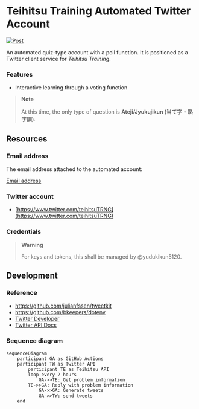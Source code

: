 # Teihitsu Training Automated Twitter Account
[![Post](https://github.com/yudukikun5120/teihitsu-training-twitter/actions/workflows/post.yml/badge.svg)](https://github.com/yudukikun5120/teihitsu-training-twitter/actions/workflows/post.yml)

An automated quiz-type account with a poll function. It is positioned as a Twitter client service for _Teihitsu Training_.

### Features

- Interactive learning through a voting function

> **Note**
> 
> At this time, the only type of question is **Ateji/Jyukujikun (当て字・熟字訓)**.

## Resources

### Email address

The email address attached to the automated account:

[Email address](<mailto:yudukikun5120+TeihitsuTRNG@gmail.com>)

### Twitter account

- [https://www.twitter.com/teihitsuTRNG](https://www.twitter.com/teihitsuTRNG)

### Credentials 

> **Warning**
> 
> For keys and tokens, this shall be managed by @yudukikun5120.

## Development

### Reference

- https://github.com/julianfssen/tweetkit
- https://github.com/bkeepers/dotenv
- [Twitter Developer](https://developer.twitter.com/en/portal/projects/1498377454074826754/apps/23522909/settings)
- [Twitter API Docs](https://developer.twitter.com/en/docs/twitter-api)

### Sequence diagram

```mermaid
sequenceDiagram
    participant GA as GitHub Actions
    participant TW as Twitter API
		participant TE as Teihitsu API
		loop every 2 hours
			GA->>TE: Get problem information
	    TE->>GA: Reply with problem information
			GA->>GA: Generate tweets
			GA->>TW: send tweets
    end
```
